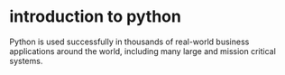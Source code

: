 # introduction to python 
Python is used successfully in thousands of real-world business applications around the world, including many large and mission critical systems.
